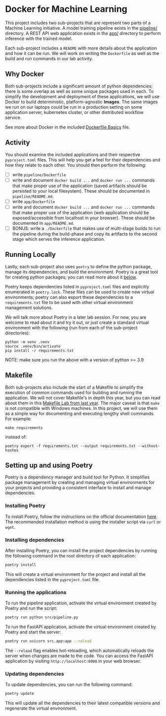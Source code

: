 # Docker for Machine Learning

This project includes two sub-projects that are represent two parts of a Machine Learning initiative. A model training pipeline exists in the [pipeline/](./pipeline/) directory. A REST API web application exists in the [app/](./app/) directory to perform inference with the trained model.

Each sub-project includes a `README` with more details about the application and how it can be run. We will work on writing the `Dockerfile` as well as the build and run commands in our lab activity.

## Why Docker

Both sub-projects include a significant amount of python dependencies; there is some overlap as well as some unique packages used in each. To simplify the development and deployment of these applications, we will use Docker to build deterministic, platform-agnostic **Images**. The same images we run on our laptops could be run in a production setting on some application server, kubernetes cluster, or other distributed workflow service.

See more about Docker in the included [Dockerfile Basics](./dockerfile-basics.md) file.

## Activity

You should examine the included applications and their respective `pyproject.toml` files. This will help you get a feel for their dependencies and how they relate to each other. You should then perform the following:

- [ ] write `pipeline/Dockerfile`
- [ ] write and document `docker build ...` and `docker run ...` commands that make proper use of the application (saved artifacts should be persisted to your local filesystem). These should be documented in `pipeline/README.md`.
- [ ] write `app/Dockerfile`
- [ ] write and document `docker build ...` and `docker run ...` commands that make proper use of the application (web application should be exposed/accessible from localhost in your browser). These should be documented in `app/README.md`.
- [ ] BONUS: write a `./Dockerfile` that makes use of multi-stage builds to run the pipeline during the build-phase and copy its artifacts to the second stage which serves the inference application.

## Running Locally

Lastly, each sub-project also uses `poetry` to define the python package, manage its dependencies, and build the environment. Poetry is a great tool for creating python packages; you can read more about it [below](#setting-up-and-using-poetry).

Poetry keeps dependencies listed in `pyproject.toml` files and explicitly enumerated in `poetry.lock`. These files can be used to create new virtual environments; poetry can also export these dependencies to a `requirements.txt` file to be used with other virtual environment management solutions.

We will talk more about Poetry in a later lab session. For now, you are welcome to read about it and try it out, or just create a standard virtual environment with the following (run from each of the sub-project directories):

```shell
python -m venv .venv
source .venv/bin/activate
pip install -r requirements.txt
```

NOTE: make sure you run the above with a version of python >= 3.9

## Makefile

Both sub-projects also include the start of a Makefile to simplify the execution of common commands used for building and running the application. We will not cover Makefile's in depth this year, but you can read about them in this [Makefile Lab from last year](https://github.com/MSIA/423-makefile-lab-activity). The major caveat is that `make` is not compatible with Windows machines. In this project, we will use them as a simple way for documenting and executing lengthy shell commands. For example:

```shell
make requirements
```

instead of:

```shell
poetry export -f requirements.txt --output requirements.txt --without-hashes
```

## Setting up and using Poetry

Poetry is a dependency manager and build tool for Python. It simplifies package management by creating and managing virtual environments for your projects and providing a consistent interface to install and manage dependencies.

### Installing Poetry

To install Poetry, follow the instructions on the official documentation [here](https://python-poetry.org/docs/#installation). The recommended installation method is using the installer script via `curl` or `wget`.

### Installing dependencies

After installing Poetry, you can install the project dependencies by running the following command in the root directory of each application:

```sh
poetry install
```

This will create a virtual environment for the project and install all the dependencies listed in the `pyproject.toml` file.

### Running the applications

To run the pipeline application, activate the virtual environment created by Poetry and run the script:

```sh
poetry run python src/pipeline.py
```

To run the FastAPI application, activate the virtual environment created by Poetry and start the server:

```sh
poetry run uvicorn src.app:app --reload
```

The `--reload` flag enables hot-reloading, which automatically reloads the server when changes are made to the code. You can access the FastAPI application by visiting `http://localhost:8000` in your web browser.

### Updating dependencies

To update dependencies, you can run the following command:

```sh
poetry update
```

This will update all the dependencies to their latest compatible versions and regenerate the virtual environment.
